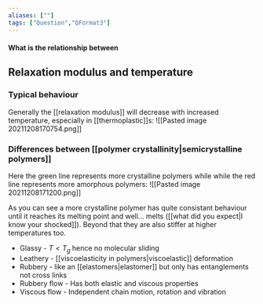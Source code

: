 ```yaml
---
aliases: [""]
tags: ["Question","QFormat3"]
---
```


#### What is the relationship between
## Relaxation modulus and temperature
### Typical behaviour
Generally the [[relaxation modulus]] will decrease with increased temperature, especially in [[thermoplastic]]s:
![[Pasted image 20211208170754.png]]

### Differences between [[polymer crystallinity|semicrystalline polymers]]
Here the green line represents more crystalline polymers while while the red line represents more amorphous polymers:
![[Pasted image 20211208171200.png]]

As you can see a more crystalline polymer has quite consistant behaviour until it reaches its melting point and well... melts ([[what did you expect|I know your shocked]]). Beyond that they are also stiffer at higher temperatures too.

- Glassy - $T<T_g$ hence no molecular sliding
- Leathery - [[viscoelasticity in polymers|viscoelastic]] deformation
- Rubbery - like an [[elastomers|elastomer]] but only has entanglements not cross links
- Rubbery flow - Has both elastic and viscous properties
- Viscous flow - Independent chain motion, rotation and vibration